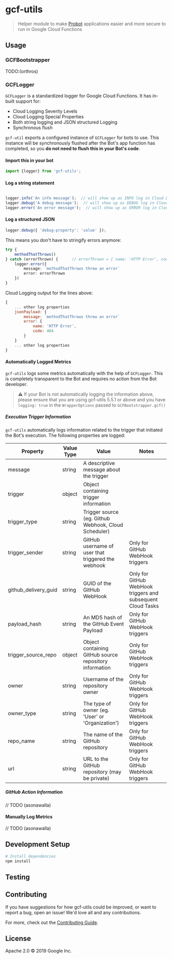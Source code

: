 # gcf-utils

> Helper module to make [Probot](https://github.com/probot/probot) applications easier and more secure to run in Google Cloud Functions

## Usage

### GCFBootstrapper

TODO:(orthros)

### GCFLogger

`GCFLogger` is a standardized logger for Google Cloud Functions. It has in-built support for:

* Cloud Logging Severity Levels
* Cloud Logging Special Properties
* Both string logging and JSON structured Logging
* Synchronous flush

`gcf-util` exports a configured instance of `GCFLogger` for bots to use. This instance will be synchronously flushed after the Bot's app function has completed, so you **do not need to flush this in your Bot's code**.

#### Import this in your bot

```typescript
import {logger} from 'gcf-utils';
```

#### Log a string statement

```typescript

logger.info('An info message');  // will show up as INFO log in Cloud Logging
logger.debug('A debug message');  // will show up as DEBUG log in Cloud Logging
logger.error('An error message');  // will show up as ERROR log in Cloud Logging
```
#### Log a structured JSON

```typescript
logger.debug({ 'debug-property': 'value' });
```

This means you don't have to stringify errors anymore:

```typescript
try {
    methodThatThrows()
} catch (errorThrown) {      // errorThrown = { name: 'HTTP Error', code: 404 }
    logger.error({
        message: `methodThatThrows threw an error`
        error: errorThrown
    })
}
```
Cloud Logging output for the lines above:

```javascript
{
    ... other log properties
    jsonPayload: {
        message: `methodThatThrows threw an error`
        error: {
            name: 'HTTP Error',
            code: 404
        }
    }
    ... other log properties
}
```

#### Automatically Logged Metrics

`gcf-utils` logs some metrics automatically with the help of `GCFLogger`. This is completely transparent to the Bot and requires no action from the Bot developer.

> :warning: If your Bot is not automatically logging the information above, please ensure that you are using gcf-utils 5.5.1 or above and you have `logging: true` in the `WrapperOptions` passed to `GCFBootstrapper.gcf()`

##### Execution Trigger Information

`gcf-utils` automatically logs information related to the trigger that initiated the Bot's execution. The following properties are logged:

| Property                 | Value Type | Value                                                  | Notes                                                       |
|--------------------------|------------|--------------------------------------------------------|-------------------------------------------------------------|
| message                  | string     | A descriptive message about the trigger                |                                                             |
| trigger                  | object     | Object containing trigger information                  |                                                             |
|     trigger_type         | string     | Trigger source (eg. Github Webhook, Cloud Scheduler)   |                                                             |
|     trigger_sender       | string     | GitHub username of user that triggered the webhook     | Only for GitHub WebHook triggers                            |
|     github_delivery_guid | string     | GUID of the GitHub WebHook                             | Only for GitHub WebHook triggers and subsequent Cloud Tasks |
|     payload_hash         | string     | An MD5 hash of the GitHub Event Payload                | Only for GitHub WebHook triggers                            |
|     trigger_source_repo  | object     | Object containing GitHub source repository information | Only for GitHub WebHook triggers                            |
|         owner            | string     | Username of the repository owner                       | Only for GitHub WebHook triggers                            |
|         owner_type       | string     | The type of owner (eg. 'User' or 'Organization')       | Only for GitHub WebHook triggers                            |
|         repo_name        | string     | The name of the GitHub repository                      | Only for GitHub WebHook triggers                            |
|         url              | string     | URL to the GitHub repository (may be private)          | Only for GitHub WebHook triggers                            |

##### GitHub Action Information
// TODO (asonawalla)

#### Manually Log Metrics

// TODO (asonawalla)

## Development Setup

```sh
# Install dependencies
npm install
```

## Testing

## Contributing

If you have suggestions for how gcf-utils could be improved, or want to report a bug, open an issue! We'd love all and any contributions.

For more, check out the [Contributing Guide](CONTRIBUTING.md).

## License

Apache 2.0 © 2019 Google Inc.
